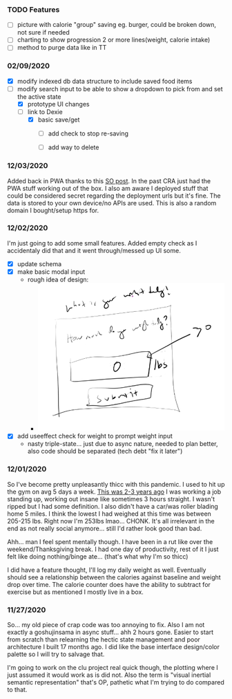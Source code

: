 ### TODO Features
- [ ] picture with calorie "group" saving eg. burger, could be broken down, not sure if needed
- [ ] charting to show progression 2 or more lines(weight, calorie intake)
- [ ] method to purge data like in TT

### 02/09/2020
- [x] modify indexed db data structure to include saved food items
- [ ] modify search input to be able to show a dropdown to pick from and set the active state
  - [x] prototype UI changes
  - [ ] link to Dexie
    - [x] basic save/get
      - [ ] add check to stop re-saving
      - [ ] add way to delete 


### 12/03/2020
Added back in PWA thanks to this [SO post](https://stackoverflow.com/questions/56122942/create-react-app-service-worker-not-functioning).
In the past CRA just had the PWA stuff working out of the box.
I also am aware I deployed stuff that could be considered secret regarding the deployment urls but it's fine.
The data is stored to your own device/no APIs are used. This is also a random domain I bought/setup https for.

### 12/02/2020
I'm just going to add some small features. Added empty check as I accidentaly did that and it went through/messed up UI some.
- [x] update schema
- [x] make basic modal input
  - rough idea of design:
    - ![weight input design](./repo-images/weight-modal.PNG)
- [x] add useeffect check for weight to prompt weight input
  - nasty triple-state... just due to async nature, needed to plan better, also code should be separated (tech debt "fix it later")
### 12/01/2020
So I've become pretty unpleasantly thicc with this pandemic. I used to hit up the gym on avg 5 days a week. [This was 2-3 years ago](https://i.imgur.com/9ltGrAZ.png) I was working a job standing up, working out insane like sometimes 3 hours straight. I wasn't ripped but I had some definition. I also didn't have a car/was roller blading home 5 miles. I think the lowest I had weighed at this time was between 205-215 lbs. Right now I'm 253lbs lmao... CHONK. It's all irrelevant in the end as not really social anymore... still I'd rather look good than bad.

Ahh... man I feel spent mentally though. I have been in a rut like over the weekend/Thanksgiving break. I had one day of productivity, rest of it I just felt like doing nothing/binge ate... (that's what why I'm so thicc)

I did have a feature thought, I'll log my daily weight as well. Eventually should see a relationship between the calories against baseline and weight drop over time. The calorie counter does have the ability to subtract for exercise but as mentioned I mostly live in a box.

### 11/27/2020
So... my old piece of crap code was too annoying to fix.
Also I am not exactly a goshujinsama in async stuff... ahh 2 hours gone.
Easier to start from scratch than relearning the hectic state management and poor architecture I built 17 months ago.
I did like the base interface design/color palette so I will try to salvage that.

I'm going to work on the clu project real quick though, the plotting where I just assumed it would work as is did not.
Also the term is "visual inertial semantic representation" that's OP, pathetic what I'm trying to do compared to that.